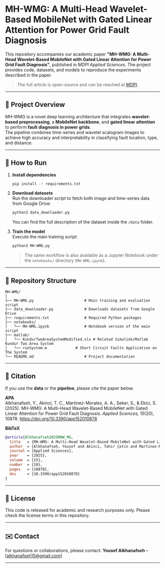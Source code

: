 # MH-WMG: A Multi-Head Wavelet-Based MobileNet with Gated Linear Attention for Power Grid Fault Diagnosis

This repository accompanies our academic paper **"MH-WMG: A Multi-Head Wavelet-Based MobileNet with Gated Linear Attention for Power Grid Fault Diagnosis"**, published in *MDPI Applied Sciences*.
The project provides code, datasets, and models to reproduce the experiments described in the paper.

> The full article is open-source and can be reached at [MDPI](https://www.mdpi.com/3536174).

---

## 📖 Project Overview
MH-WMG is a novel deep learning architecture that integrates **wavelet-based preprocessing**, a **MobileNet backbone**, and **gated linear attention** to perform **fault diagnosis in power grids**.  
The pipeline combines time-series and wavelet scalogram images to achieve high accuracy and interpretability in classifying fault location, type, and distance.

---

## 🚀 How to Run

1. **Install dependencies**  
   ```bash
   pip install -r requirements.txt
   ```

2. **Download datasets**  
   Run the downloader script to fetch both image and time-series data from Google Drive:  
   ```bash
   python3 data_downloader.py
   ```
   You can find the full description of the dataset inside the `/data` folder.

3. **Train the model**  
   Execute the main training script:  
   ```bash
   python3 MH-WMG.py
   ```

   > The same workflow is also available as a Jupyter Notebook under the `notebooks/` directory (`MH-WMG.ipynb`).

---

## 📂 Repository Structure

```
MH-WMG/
│
├── MH-WMG.py               		# Main training and evaluation script
├── data_downloader.py      		# Downloads datasets from Google Drive
├── requirements.txt        		# Required Python packages
├── notebooks/
│   └── MH-WMG.ipynb        		# Notebook version of the main script
├── matlab/
│   └── KundurTwoAreaSystemModified.slx # Related Simulink/Matlab Kundur Two Area System
│   └── runSystem.m        		# Short Circuit Faults Application on The System
└── README.md               		# Project documentation
```

---

## 📜 Citation
If you use the **data** or the **pipeline**, please cite the paper below.

**APA** <br>
Alkhanafseh, Y., Akinci, T. C., Martinez-Morales, A. A., Seker, S., & Ekici, S. (2025). MH-WMG: A Multi-Head Wavelet-Based MobileNet with Gated Linear Attention for Power Grid Fault Diagnosis. *Applied Sciences, 15*(20), 10878. https://doi.org/10.3390/app152010878

**BibTeX**
```bibtex
@article{Alkhanafseh2025MHW_MG,
  title   = {MH-WMG: A Multi-Head Wavelet-Based MobileNet with Gated Linear Attention for Power Grid Fault Diagnosis},
  author  = {Alkhanafseh, Yousef and Akinci, Tahir Çetin and Martinez-Morales, Alfredo A. and Seker, Serhat and Ekici, Sami},
  journal = {Applied Sciences},
  year    = {2025},
  volume  = {15},
  number  = {20},
  pages   = {10878},
  doi     = {10.3390/app152010878}
}
```

---

## 📝 License
This code is released for academic and research purposes only. Please check the license terms in this repository.

---

## ✉️ Contact
For questions or collaborations, please contact:
**Yousef Alkhanafseh** – [alkhanafseh15@gmail.com]

---
